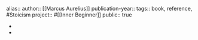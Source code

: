 alias::
author:: [[Marcus Aurelius]] 
publication-year::
tags:: book, reference, #Stoicism 
project:: #[[Inner Beginner]] 
public:: true

-
-